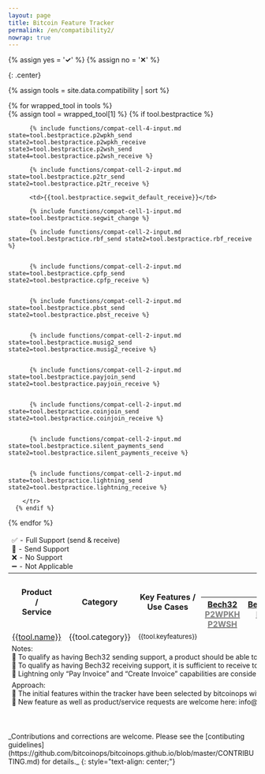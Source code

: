 ```yaml
---
layout: page              
title: Bitcoin Feature Tracker
permalink: /en/compatibility2/
nowrap: true
---
```


{% assign yes = '<span class="feature-yes"><strong>✓</strong></span>' %}
{% assign no = '<span class="feature-no"><strong>✕</strong></span>' %}

<style>
th, td { text-align: center;}

td.two {
      line-height: 0.90;
    }

h1, h2, h3, h4, h6 { text-align: center; }
h5 { text-align: left; }
</style>

{: .center}



<table class="compatibility">

<tr style="background-color: transparent;">
<td colspan="15" style="text-align:left;font-size:14px;border-top-style: hidden;border-left-style: hidden;border-right-style: hidden;" >
    &#x2705; - Full Support (send & receive)<br/>
    &#x1F4B8; - Send Support<br/>
    &#x274C; - No Support <br/>
    &#x2796; - Not Applicable<br/>
</td>
</tr>
  <tr>
    <th rowspan="2">Product <br/>/ <br/>Service </th>
    <th rowspan="2">Category</th>
    <th rowspan="2" width="265px">Key Features / <br/>Use Cases</th>
    <th colspan="4" style="color:blue;">Native Segwit</th>
    <th colspan="2" style="color:blue;">Fee Bumping </th>
    <th colspan="4" style="color:blue;">Multi-Party Transactions </th>
    <th rowspan="2"><a href="https://bitcoinops.org/en/topics/silent-payments/">Silent <br/>Payments </a></th>
    <th rowspan="2">Lightning</th>
  </tr>
  <tr>
    <th style="vertical-align:top;"><a href="https://bitcoinops.org/en/topics/bech32/">Bech32 <br/><font color="grey">P2WPKH<br/>P2WSH</font></a> </th>
    <th style="vertical-align:top;"><a href="https://bitcoinops.org/en/topics/bech32/">Bech32m <br/><font color="grey">P2TR</font></a></th>
    <th>Default <br/>Receive<br/> Address</th>
    <th>Native <br/>Segwit<br/> Change</th>  
    <th><a href="https://bitcoinops.org/en/topics/replace-by-fee/">RBF</a></th>  
    <th><a href="https://bitcoinops.org/en/topics/cpfp/">CPFP</a></th>  
    <th><a href="https://bitcoinops.org/en/topics/psbt/">PSBT</a></th>   
    <th><a href="https://bitcoinops.org/en/topics/musig/">MuSig2</a></th>   
    <th><a href="https://bitcoinops.org/en/topics/payjoin/">Payjoin</a></th>   
    <th><a href="https://bitcoinops.org/en/topics/coinjoin/">Coinjoin</a></th>     
  </tr>
  {% assign tools = site.data.compatibility | sort %}    

  {% for wrapped_tool in tools %}   
    {% assign tool = wrapped_tool[1] %}
      {% if tool.bestpractice %}
        <tr>
          <td><a href="{{tool.homepage}}">{{tool.name}}</a></td>
          <td>{{tool.category}}</td>
          <td class="two"><font size="2">{{tool.keyfeatures}}</font></td>

          {% include functions/compat-cell-4-input.md state=tool.bestpractice.p2wpkh_send state2=tool.bestpractice.p2wpkh_receive state3=tool.bestpractice.p2wsh_send state4=tool.bestpractice.p2wsh_receive %}

          {% include functions/compat-cell-2-input.md state=tool.bestpractice.p2tr_send state2=tool.bestpractice.p2tr_receive %}

          <td>{{tool.bestpractice.segwit_default_receive}}</td>

          {% include functions/compat-cell-1-input.md state=tool.bestpractice.segwit_change %}

          {% include functions/compat-cell-2-input.md state=tool.bestpractice.rbf_send state2=tool.bestpractice.rbf_receive %}


          {% include functions/compat-cell-2-input.md state=tool.bestpractice.cpfp_send state2=tool.bestpractice.cpfp_receive %}


          {% include functions/compat-cell-2-input.md state=tool.bestpractice.pbst_send state2=tool.bestpractice.pbst_receive %}


          {% include functions/compat-cell-2-input.md state=tool.bestpractice.musig2_send state2=tool.bestpractice.musig2_receive %}


          {% include functions/compat-cell-2-input.md state=tool.bestpractice.payjoin_send state2=tool.bestpractice.payjoin_receive %}


          {% include functions/compat-cell-2-input.md state=tool.bestpractice.coinjoin_send state2=tool.bestpractice.coinjoin_receive %}


          {% include functions/compat-cell-2-input.md state=tool.bestpractice.silent_payments_send state2=tool.bestpractice.silent_payments_receive %}


          {% include functions/compat-cell-2-input.md state=tool.bestpractice.lightning_send state2=tool.bestpractice.lightning_receive %}

        </tr>
      {% endif %}

  {% endfor %}

  <tr style="background-color: transparent;">
  <td colspan="15" style="text-align:left;font-size:14px;border-bottom-style: hidden;border-left-style: hidden;border-right-style: hidden;" >
  <span class="bold">Notes:</span><br/>   
  &#x1F538; To qualify as having Bech32 sending support, a product should be able to send to both P2WPKH and P2WSH<br/>
  &#x1F538; To qualify as having Bech32 receiving support, it is sufficient to receive to either P2WPKH or P2WSH<br/>
  &#x1F538; Lightning only “Pay Invoice” and “Create Invoice” capabilities are considered.<br/>
  </td>

  </tr>
  <tr style="background-color: transparent;">
  <td colspan="15" style="text-align:left;font-size:14px;border-bottom-style: hidden;border-left-style: hidden;border-right-style: hidden;" >
  <span class="bold">Approach:</span><br/>   
  &#x1F538; The initial features within the tracker have been selected by bitcoinops with a focus on scaling and privacy.  <br/>
  &#x1F538; New feature as well as product/service requests are welcome here:  info@bitcoinops.org<br/>
  </td>
  </tr>

  </table>

<br/>
<br/>
_Contributions and corrections are welcome. Please see the [contibuting
guidelines](https://github.com/bitcoinops/bitcoinops.github.io/blob/master/CONTRIBUTING.md)
for details._
{: style="text-align: center;"}
